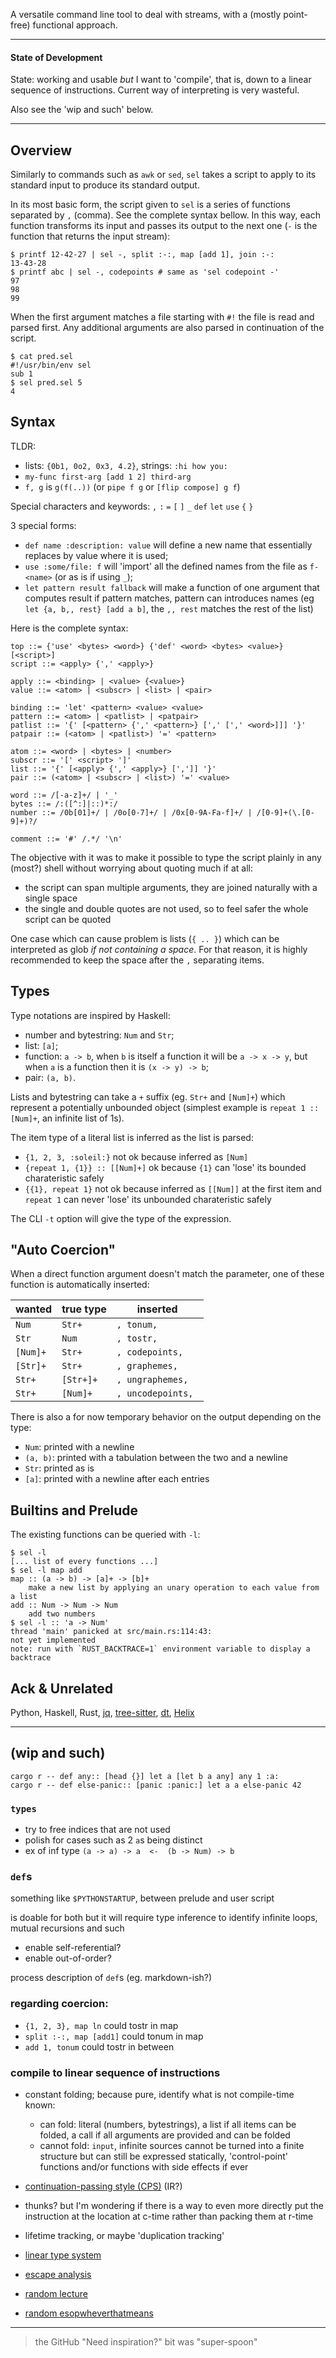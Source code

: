 A versatile command line tool to deal with streams, with a
(mostly point-free) functional approach.

---

#### State of Development

State: working and usable _but_ I want to 'compile', that
is, down to a linear sequence of instructions. Current way
of interpreting is very wasteful.

Also see the 'wip and such' below.

---

## Overview

Similarly to commands such as `awk` or `sed`, `sel` takes
a script to apply to its standard input to produce its
standard output.

In its most basic form, the script given to `sel` is
a series of functions separated by `,` (comma). See the
complete syntax bellow. In this way, each function
transforms its input and passes its output to the next one
(`-` is the function that returns the input stream):
```console
$ printf 12-42-27 | sel -, split :-:, map [add 1], join :-:
13-43-28
$ printf abc | sel -, codepoints # same as 'sel codepoint -'
97
98
99
```

When the first argument matches a file starting with `#!`
the file is read and parsed first. Any additional arguments
are also parsed in continuation of the script.
```console
$ cat pred.sel
#!/usr/bin/env sel
sub 1
$ sel pred.sel 5
4
```

## Syntax

TLDR:
- lists: `{0b1, 0o2, 0x3, 4.2}`, strings: `:hi how you:`
- `my-func first-arg [add 1 2] third-arg`
- `f, g` is `g(f(..))` (or `pipe f g` or `[flip compose] g f`)

Special characters and keywords:
`,` `:` `=` `[` `]` `_` `def` `let` `use` `{` `}`

3 special forms:
- `def name :description: value` will define a new name
  that essentially replaces by value where it is used;
- `use :some/file: f` will 'import' all the defined names
  from the file as `f-<name>` (or as is if using `_`);
- `let pattern result fallback` will make a function of one
  argument that computes result if pattern matches, pattern
  can introduces names (eg `let {a, b,, rest} [add a b]`,
  the `,, rest` matches the rest of the list)

Here is the complete syntax:
```bnf
top ::= {'use' <bytes> <word>} {'def' <word> <bytes> <value>} [<script>]
script ::= <apply> {',' <apply>}

apply ::= <binding> | <value> {<value>}
value ::= <atom> | <subscr> | <list> | <pair>

binding ::= 'let' <pattern> <value> <value>
pattern ::= <atom> | <patlist> | <patpair>
patlist ::= '{' [<pattern> {',' <pattern>} [',' [',' <word>]]] '}'
patpair ::= (<atom> | <patlist>) '=' <pattern>

atom ::= <word> | <bytes> | <number>
subscr ::= '[' <script> ']'
list ::= '{' [<apply> {',' <apply>} [',']] '}'
pair ::= (<atom> | <subscr> | <list>) '=' <value>

word ::= /[-a-z]+/ | '_'
bytes ::= /:([^:]|::)*:/
number ::= /0b[01]+/ | /0o[0-7]+/ | /0x[0-9A-Fa-f]+/ | /[0-9]+(\.[0-9]+)?/

comment ::= '#' /.*/ '\n'
```

The objective with it was to make it possible to type the
script plainly in any (most?) shell without worrying about
quoting much if at all:
- the script can span multiple arguments, they are joined
  naturally with a single space
- the single and double quotes are not used, so to feel
  safer the whole script can be quoted

One case which can cause problem is lists (`{ .. }`) which
can be interpreted as glob _if not containing a space_.
For that reason, it is highly recommended to keep the space
after the `,` separating items.

## Types

Type notations are inspired by Haskell:
- number and bytestring: `Num` and `Str`;
- list: `[a]`;
- function: `a -> b`, when `b` is itself a function it
  will be `a -> x -> y`, but when `a` is a function then
  it is `(x -> y) -> b`;
- pair: `(a, b)`.

Lists and bytestring can take a `+` suffix (eg. `Str+`
and `[Num]+`) which represent a potentially unbounded
object (simplest example is `repeat 1 :: [Num]+`, an
infinite list of 1s).

The item type of a literal list is inferred as the list
is parsed:
- `{1, 2, 3, :soleil:}` not ok because inferred as `[Num]`
- `{repeat 1, {1}} :: [[Num]+]` ok because `{1}` can
  'lose' its bounded charateristic safely
- `{{1}, repeat 1}` not ok because inferred as `[[Num]]`
  at the first item and `repeat 1` can never 'lose' its
  unbounded charateristic safely

The CLI `-t` option will give the type of the expression.

## "Auto Coercion"

When a direct function argument doesn't match the parameter,
one of these function is automatically inserted:

 wanted   | true type | inserted
----------|-----------|--------------------
 `Num`    | `Str+`    | `, tonum, `
 `Str`    | `Num`     | `, tostr, `
 `[Num]+` | `Str+`    | `, codepoints, `
 `[Str]+` | `Str+`    | `, graphemes, `
 `Str+`   | `[Str+]+` | `, ungraphemes, `
 `Str+`   | `[Num]+`  | `, uncodepoints, `

There is also a for now temporary behavior on the output
depending on the type:
- `Num`: printed with a newline
- `(a, b)`: printed with a tabulation between the two and a newline
- `Str`: printed as is
- `[a]`: printed with a newline after each entries

## Builtins and Prelude

The existing functions can be queried with `-l`:
```console
$ sel -l
[... list of every functions ...]
$ sel -l map add
map :: (a -> b) -> [a]+ -> [b]+
	make a new list by applying an unary operation to each value from a list
add :: Num -> Num -> Num
	add two numbers
$ sel -l :: 'a -> Num'
thread 'main' panicked at src/main.rs:114:43:
not yet implemented
note: run with `RUST_BACKTRACE=1` environment variable to display a backtrace
```

## Ack & Unrelated

Python,
Haskell,
Rust,
[jq](https://github.com/jqlang/jq),
[tree-sitter](https://github.com/tree-sitter/tree-sitter),
[dt](https://github.com/so-dang-cool/dt),
[Helix](https://github.com/helix-editor/helix)

---

## (wip and such)

```
cargo r -- def any:: [head {}] let a [let b a any] any 1 :a:
cargo r -- def else-panic:: [panic :panic:] let a a else-panic 42
```

### `types`

- try to free indices that are not used
- polish for cases such as 2 `a`s being distinct
- ex of inf type `(a -> a) -> a  <-  (b -> Num) -> b`

### `def`s

something like `$PYTHONSTARTUP`, between prelude and user script

is doable for both but it will require type inference to identify infinite loops, mutual recursions and such
- enable self-referential?
- enable out-of-order?

process description of `def`s (eg. markdown-ish?)

### regarding coercion:

- `{1, 2, 3}, map ln` could tostr in map
- `split :-:, map [add1]` could tonum in map
- `add 1, tonum` could tostr in between

### compile to linear sequence of instructions

- constant folding; because pure, identify what is not compile-time known:
  - can fold: literal (numbers, bytestrings), a list if all items can be folded, a call if all arguments are provided and can be folded
  - cannot fold: `input`, infinite sources cannot be turned into a finite structure but can still be expressed statically, 'control-point' functions and/or functions with side effects if ever
- [continuation-passing style (CPS)](https://en.wikipedia.org/wiki/Continuation-passing_style) (IR?)
- thunks? but I'm wondering if there is a way to even more directly put the instruction at the location at c-time rather than packing them at r-time
- lifetime tracking, or maybe 'duplication tracking'

- [linear type system](https://en.wikipedia.org/wiki/Substructural_type_system)
- [escape analysis](https://en.wikipedia.org/wiki/Escape_analysis)
- [random lecture](https://www.cs.cornell.edu/courses/cs4110/2018fa/lectures/lecture29.pdf)
- [random esopwheverthatmeans](https://www.cs.cornell.edu/people/fluet/research/substruct-regions/ESOP06/esop06.pdf)

---

> the GitHub "Need inspiration?" bit was "super-spoon"
